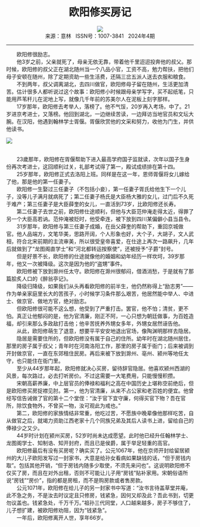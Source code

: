 # <center>欧阳修买房记</center> 

<div align=center><img src="http://fslib.vip.qikan.cn/img.ashx?key=%d7%f7%d5%df%a3%ba%c0%ee%bf%aa%d6%dc"></div> 

<center>来源：意林   ISSN号：1007-3841   2024年4期</center> 


* * *


　　欧阳修很励志。  
　　他3岁之前，父亲就死了，母亲无依无靠，带着他千里迢迢投奔他的叔父。那时候，欧阳修的叔父正在湖北随州当一个八品小官，工资不高，勉力帮扶，把他们母子安顿在随州，除了定期资助一些生活费，还隔三岔五派人送去衣服和粮食。  
　　不到两年，叔父调离湖北，去四川做官，欧阳修母子留在随州，生活更加清苦。估计很多人都听说过这个故事：欧阳修小时候跟母亲学写字，买不起纸笔，只能用芦苇秆儿在泥地上写，就像几千年前的苏美尔人在泥板上刻字那样。  
　　17岁那年，欧阳修去考举人，落榜了。他不气馁，20岁再入考场，中了。21岁进京考进士，又落榜。他回到湖北，一边继续苦读，一边拜访当地官员和文坛大腕。在汉阳，他遇到翰林学士胥偃。胥偃欣赏他的文采和努力，收他为门生，并供他读书。

![](http://img.resource.qikan.cn/markvip/qkimages/yili/yili202404/yili20240406-1-l.jpg)

  
<br>　　23歲那年，欧阳修在胥偃帮助下进入最高学府国子监就读，次年以国子生身份再次考进士，这回顺利过关，礼部考试得了第一，殿试成绩排在第十四。  
　　25岁那年，欧阳修正式去洛阳上班。同样是在这一年，恩师胥偃将女儿嫁给了他，那是他的第一任妻子。  
　　欧阳修一生娶过三任妻子（不包括小妾），第一任妻子胥氏给他生下一个儿子，没等儿子满月就病死了；第二任妻子杨氏是大臣杨大雅的女儿，过门后不久死于难产；第三任妻子是大臣薛奎的女儿，一直活到73岁，比欧阳修还长寿。  
　　第二任妻子去世之前，欧阳修仕途顺利，但他与大臣范仲淹走得太近，得罪了另一个大臣高若讷。范仲淹被贬时，他受牵连，被下放到四川某偏僻小县当县令。  
　　31岁那年，欧阳修与第三任妻子成婚，在岳父薛奎的帮助下，重回京城做官。他人品端方，文笔华美，思路开阔，个人形象也好，大个子，大胡子，文人武相，符合北宋前期的主流审美，所以很受皇帝喜爱，在仕途上再次一路飙升，几年后就做到了“龙图阁直学士”和“河北都转运按察使”，还被授予“子爵”封号。  
　　但是好景不长，欧阳修的仕途就像他的婚姻和幼年经历一样坎坷，39岁那年，他又一次被降级。这次是因为他的“盗甥”事件。  
　　欧阳修被下放到滁州任太守。欧阳修在滁州很郁闷，借酒消愁，于是就有了那篇脍炙人口的《醉翁亭记》。  
　　降级归降级，如果我们从头再看欧阳修的前半生，他仍然称得上“励志男”——作为单亲家庭里长大的苦孩子，小时候学习条件那么艰苦，他居然能中举人、中进士、做京官、做地方官，绝对励志。  
　　但欧阳修很可能不这么想，他受到了严重打击。罢官，他不怕；清贫，更不怕。真正让他郁闷的是，他为官清廉，刚正不阿，一心只想为朝廷做事，为百姓造福，却引来那么多政敌打击他；他辛苦抚养外甥女多年，外甥女居然诬告他。  
　　从此，欧阳修萌生了退意，想要平平安安地退出官场，像陶渊明那样去隐居。  
　　隐居是需要住所的，但欧阳修没有属于自己的住所。幼年时在湖北随州居住，那里的房子属于叔父；青年时在河南洛阳工作，那里的房子属于衙门；后来被调到开封做京官，一直在东郊租住民房。再后来被下放到滁州、亳州、颍州等地任太守，也只能住在衙门里。  
　　至少从44岁那年起，欧阳修就决心买房，留待辞官隐居。他喜欢颍州西湖的风景，每次路过，必去打听房价。不过这需要一大笔费用，只能慢慢积攒。  
　　宋朝高薪养廉，中上层官员的俸禄和福利之高在中国历史上堪称空前绝后，但是欧阳修买房捉襟见肘。第一，他为官清廉，从来不占公家和老百姓的便宜。他曾经写信告诫做了官的第十二个堂侄：“汝于官下宜守廉，何得买官下物？吾在官所，除饮食物外，不曾买一物，汝可观此为戒也。”  
　　第二，欧阳修的家族情结非常重，他吃过苦，不愿族中晚辈像他那样吃苦，自从做官之后，就竭力资助江西老家十几个同族兄弟及其后人读书上进，留给自己的俸禄少之又少。  
　　44岁时计划在颍州买房，52岁时尚未达成愿望。此时他已经升任翰林学士、龙图阁学士、知制诰、知开封府，而且已是侯爵，属于举足轻重的高官。  
　　欧阳修最后有没有买房呢？确实买了。公元1067年，他在京师开封给留居颍州的大儿子欧阳发写过一封家书，大意是给孙女看病如果缺钱的话，“但于房钱内取”。包括其他开销，“但于房钱内随多少取使，不须先来问也”。这说明欧阳修不仅买了房，而且在对外出租，否则不可能让儿子用“房钱”贴补家用。宋朝俗语所说“房钱”“房价”，指的都是房租，而不是购房款或者售房款。  
　　公元1071年，欧阳修在给儿子的另一封家书中写道：“汝书言待盖草堂并庵，此不急之务，不是汝去时议定且只修房，钱紧急，因何又却及此？吾此书到，切更勿议盖也。钱紧急处，千万千万。”祖孙三代同堂，人口越来越多，房子不够住了，儿子想扩建，被欧阳修劝阻，因为“钱紧急”。  
　　一年后，欧阳修离开人世，享年66岁。